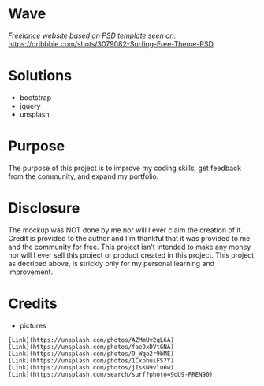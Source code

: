 # Wave
*Freelance website based on PSD template seen on:* https://dribbble.com/shots/3079082-Surfing-Free-Theme-PSD

# Solutions
- bootstrap 
- jquery
- unsplash

# Purpose
The purpose of this project is to improve my coding skills, get feedback from the community, and expand my portfolio.

# Disclosure
The mockup was NOT done by me nor will I ever claim the creation of it. Credit is provided to the author and I'm thankful that it was provided to me and the community for free. This project isn't intended to make any money nor will I ever sell this project or product created in this project. This project, as decribed above, is strickly only for my personal learning and improvement.

# Credits
- pictures
```
[Link](https://unsplash.com/photos/AZMmUy2qL6A)
[Link](https://unsplash.com/photos/faeDxDVtGNA)
[Link](https://unsplash.com/photos/9_Wqa2r9bME)
[Link](https://unsplash.com/photos/1CxphuiFS7Y)
[Link](https://unsplash.com/photos/jIsKN9vlu6w)
[Link](https://unsplash.com/search/surf?photo=9oU9-PREN90)
```
